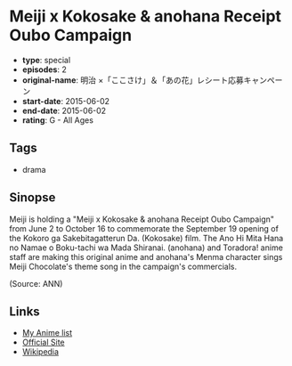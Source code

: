 # Meiji x Kokosake & anohana Receipt Oubo Campaign

-   **type**: special
-   **episodes**: 2
-   **original-name**: 明治 ×「ここさけ」＆「あの花」レシート応募キャンペーン
-   **start-date**: 2015-06-02
-   **end-date**: 2015-06-02
-   **rating**: G - All Ages

## Tags

-   drama

## Sinopse

Meiji is holding a "Meiji x Kokosake & anohana Receipt Oubo Campaign" from June 2 to October 16 to commemorate the September 19 opening of the Kokoro ga Sakebitagatterun Da. (Kokosake) film. The Ano Hi Mita Hana no Namae o Boku-tachi wa Mada Shiranai. (anohana) and Toradora! anime staff are making this original anime and anohana's Menma character sings Meiji Chocolate's theme song in the campaign's commercials.

(Source: ANN)

## Links

-   [My Anime list](https://myanimelist.net/anime/31165/Meiji_x_Kokosake___anohana_Receipt_Oubo_Campaign)
-   [Official Site](http://www.meiji.co.jp/sweets/chocolate/kokosake/)
-   [Wikipedia](https://ja.wikipedia.org/wiki/心が叫びたがってるんだ。)
